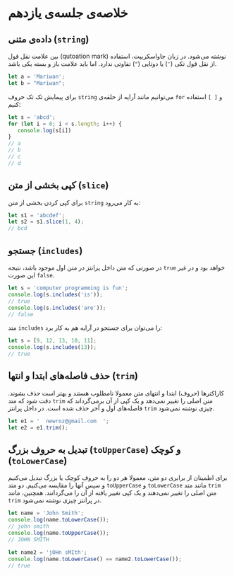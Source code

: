 # خلاصه‌ی جلسه‌ی یازدهم

## داده‌ی متنی (`string`)

بین علامت نقل قول (qutoation mark) نوشته می‌شود. در زبان جاواسکریپت، استفاده از نقل قول تکی (`'`) یا دوتایی (`"`) تفاوتی ندارد. اما باید علامت باز و بسته یکی باشد.

```js
let a = 'Mariwan';
let b = "Mariwan";
```

برای پیمایش تک تک حروف `string` ‌می‌توانیم مانند آرایه از حلقه‌ی `for` و `[ ]` استفاده کنیم:

```js
let s = 'abcd';
for (let i = 0; i < s.length; i++) {
   console.log(s[i])
}
// a
// b
// c
// d
```
## کپی بخشی از متن (`slice`)

برای کپی کردن بخشی از متن `string` به کار می‌رود:

```js
let s1 = 'abcdef';
let s2 = s1.slice(1, 4);
// bcd
```

## جستجو (`includes`)

در صورتی که متن داخل پرانتز در متن اول موجود باشد، نتیجه `true` خواهد بود و در غیر این صورت `false`.

```js
let s = 'computer programming is fun';
console.log(s.includes('is'));
// true
console.log(s.includes('are'));
// false
```

متد `includes` را می‌توان برای جستجو در آرایه هم به کار برد:

```js
let s = [9, 12, 13, 10, 11];
console.log(s.includes(13));
// true
```

## حذف فاصله‌های ابتدا و انتها (`trim`)

کاراکترها (حروف) ابتدا و انتهای متن معمولا نامطلوب هستند و بهتر است حذف بشوند. دقت شود که متد `trim` متن اصلی را تغییر نمی‌دهد و یک کپی از آن برمی‌گرداند که فاصله‌های اول و آخر حذف شده است. در داخل پرانتز `trim` چیزی نوشته نمی‌شود.

```js
let e1 = '  newroz@gmail.com  ';
let e2 = e1.trim();
```

## تبدیل به حروف بزرگ (`toUpperCase`) و کوچک (`toLowerCase`)

 برای اطمینان از برابری دو متن، معمولا هر دو را به حروف کوچک یا بزرگ تبدیل می‌کنیم و سپس آنها را مقایسه می‌کنیم. دو متد `toUpperCase` و `toLowerCase` مانند متد `trim` متن اصلی را تغییر نمی‌دهند و یک کپی تغییر یافته از آن را می‌گردانند. همچنین، مانند `trim` در پرانتز چیزی نوشته نمی‌شود.

```js
let name = 'John Smith';
console.log(name.toLowerCase());
// john smith
console.log(name.toUpperCase());
// JOHN SMITH

let name2 = 'jOHn sMIth';
console.log(name.toLowerCase() == name2.toLowerCase());
// true
```